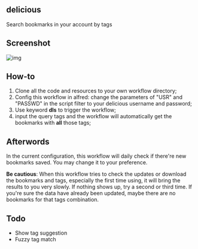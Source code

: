 ## delicious

Search bookmarks in your account by tags

## Screenshot

![img](https://raw.github.com/teloon/alfred-workflows/master/delicious/screenshot.png)

## How-to

1. Clone all the code and resources to your own workflow directory;
2. Config this workflow in alfred: change the parameters of "USR" and "PASSWD" in the script filter to your delicious username and password;
3. Use keyword **dls** to trigger the workflow;
4. input the query tags and the workflow will automatically get the bookmarks with **all** those tags;

## Afterwords

In the current configuration, this workflow will daily check if there're new bookmarks saved. You may change it to your preference. 

**Be cautious**: When this workflow tries to check the updates or download the bookmarks and tags, especially the first time using, it will bring the results to you very slowly. If nothing shows up, try a second or third time. If you're sure the data have already been updated, maybe there are no bookmarks for that tags combination.

## Todo

* Show tag suggestion
* Fuzzy tag match
